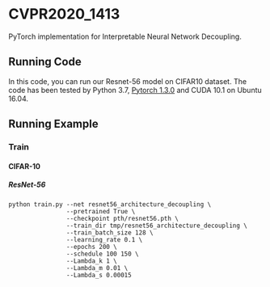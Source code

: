 # CVPR2020_1413

PyTorch implementation for Interpretable Neural Network Decoupling.

## Running Code

In this code, you can run our Resnet-56 model on CIFAR10 dataset. The code has been tested by Python 3.7, [Pytorch 1.3.0](https://pytorch.org/) and CUDA 10.1 on Ubuntu 16.04.

## Running Example

### Train

#### CIFAR-10

##### ResNet-56

```shell
python train.py --net resnet56_architecture_decoupling \
                --pretrained True \
                --checkpoint pth/resnet56.pth \
                --train_dir tmp/resnet56_architecture_decoupling \
                --train_batch_size 128 \
                --learning_rate 0.1 \
                --epochs 200 \
                --schedule 100 150 \
                --Lambda_k 1 \
                --Lambda_m 0.01 \
                --Lambda_s 0.00015
```
